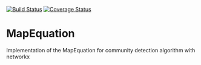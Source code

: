 [![Build Status](https://travis-ci.org/ComplexNetTSP/MapEquation.png?branch=master)](https://travis-ci.org/ComplexNetTSP/MapEquation)  [![Coverage Status](https://coveralls.io/repos/ComplexNetTSP/MapEquation/badge.png?branch=master)](https://coveralls.io/r/ComplexNetTSP/MapEquation?branch=master)

MapEquation
===========

Implementation of the MapEquation for community detection algorithm with networkx 

